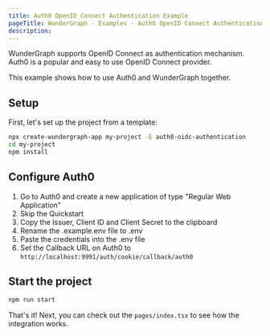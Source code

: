 ```yaml
---
title: Auth0 OpenID Connect Authentication Example
pageTitle: WunderGraph - Examples - Auth0 OpenID Connect Authentication
description:
---
```


WunderGraph supports OpenID Connect as authentication mechanism.
Auth0 is a popular and easy to use OpenID Connect provider.

This example shows how to use Auth0 and WunderGraph together.

## Setup

First, let's set up the project from a template:

```bash
npx create-wundergraph-app my-project -E auth0-oidc-authentication
cd my-project
npm install
```

## Configure Auth0

1. Go to Auth0 and create a new application of type "Regular Web Application"
1. Skip the Quickstart
1. Copy the Issuer, Client ID and Client Secret to the clipboard
1. Rename the .example.env file to .env
1. Paste the credentials into the .env file
1. Set the Callback URL on Auth0 to `http://localhost:9991/auth/cookie/callback/auth0`

## Start the project

```bash
npm run start
```

That's it! Next, you can check out the `pages/index.tsx` to see how the integration works.
